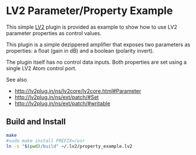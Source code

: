 LV2 Parameter/Property Example
==============================

This simple [LV2](http://lv2plug.in) plugin is provided as example
to show how to use LV2 parameter properties as control values.

This plugin is a simple dezippered amplifier that exposes two parameters
as properties: a float (gain in dB) and a boolean (polarity invert).

The plugin itself has no control data inputs. Both properties are set
using a single LV2 Atom control port.

See also

* http://lv2plug.in/ns/lv2core/lv2core.html#Parameter
* http://lv2plug.in/ns/ext/patch/#Set
* http://lv2plug.in/ns/ext/patch/#writable

Build and Install
-----------------

```bash
make
#sudo make install PREFIX=/usr
ln -s "$(pwd)/build" ~/.lv2/property_example.lv2
```
